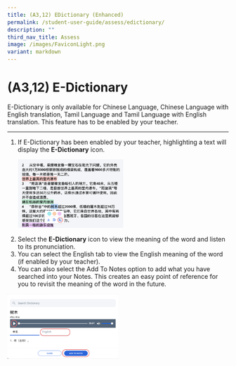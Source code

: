 ```yaml
---
title: (A3,12) EDictionary (Enhanced)
permalink: /student-user-guide/assess/edictionary/
description: ""
third_nav_title: Assess
image: /images/FaviconLight.png
variant: markdown
---
```

<h1 id="e-dictionary">(A3,12) E-Dictionary</h1>
<p>E-Dictionary is only available for Chinese Language, Chinese Language with English translation, Tamil Language and Tamil Language with English translation. This feature has to be enabled by your teacher.</p>
<hr>
<ol>
<li>If E-Dictionary has been enabled by your teacher, highlighting a text will display the <strong>E-Dictionary</strong> icon.</li>
<p><img style="width: 50%;" src="/images/1Student/As-EDict.png"></p>
<li>Select the <strong>E-Dictionary</strong> icon to view the meaning of the word and listen to its pronunciation. </li>
<li>You can select the English tab to view the English meaning of the word (if enabled by your teacher).</li>
<li>You can also select the Add To Notes option to add what you have searched into your Notes. This creates an easy point of reference for you to revisit the meaning of the word in the future.</li>
</ol>
<img style="width: 50%;" src="/images/1Student/As-EDict1.png">